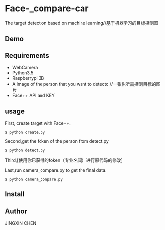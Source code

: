 # Face-_compare-car
The target detection based on machine learning//基于机器学习的目标探测器

## Demo


## Requirements
* WebCamera
* Python3.5
* Raspberrypi 3B
* A image of the person that you want to detectc //一张你所需探测目标的图片
* Face++ API and KEY
## usage
First, create target with Face++.

    $ python create.py

Second,get the foken of the person from detect.py

    $ python detect.py
    
Third,[使用你已获得的foken（专业名词）进行原代码的修改]

Last,run camera_compare.py to get the final data.

    $ python camera_conpare.py

## Install

## Author
JINGXIN CHEN
